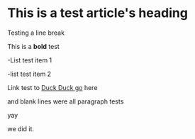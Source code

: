 # This is a test article's heading

Testing a line  break

This is a **bold** test

-List test item 1
-list test item 2

Link test to [Duck Duck go](https://duckduckgo.com) here

and blank lines were all paragraph tests
yay

we did it.